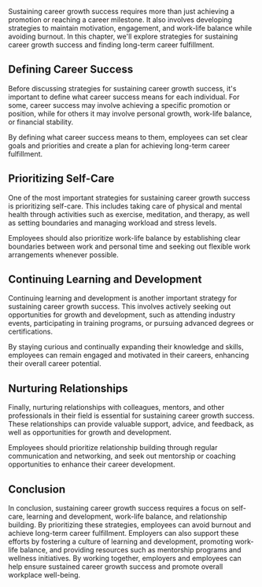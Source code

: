 
Sustaining career growth success requires more than just achieving a promotion or reaching a career milestone. It also involves developing strategies to maintain motivation, engagement, and work-life balance while avoiding burnout. In this chapter, we'll explore strategies for sustaining career growth success and finding long-term career fulfillment.

Defining Career Success
-----------------------

Before discussing strategies for sustaining career growth success, it's important to define what career success means for each individual. For some, career success may involve achieving a specific promotion or position, while for others it may involve personal growth, work-life balance, or financial stability.

By defining what career success means to them, employees can set clear goals and priorities and create a plan for achieving long-term career fulfillment.

Prioritizing Self-Care
----------------------

One of the most important strategies for sustaining career growth success is prioritizing self-care. This includes taking care of physical and mental health through activities such as exercise, meditation, and therapy, as well as setting boundaries and managing workload and stress levels.

Employees should also prioritize work-life balance by establishing clear boundaries between work and personal time and seeking out flexible work arrangements whenever possible.

Continuing Learning and Development
-----------------------------------

Continuing learning and development is another important strategy for sustaining career growth success. This involves actively seeking out opportunities for growth and development, such as attending industry events, participating in training programs, or pursuing advanced degrees or certifications.

By staying curious and continually expanding their knowledge and skills, employees can remain engaged and motivated in their careers, enhancing their overall career potential.

Nurturing Relationships
-----------------------

Finally, nurturing relationships with colleagues, mentors, and other professionals in their field is essential for sustaining career growth success. These relationships can provide valuable support, advice, and feedback, as well as opportunities for growth and development.

Employees should prioritize relationship building through regular communication and networking, and seek out mentorship or coaching opportunities to enhance their career development.

Conclusion
----------

In conclusion, sustaining career growth success requires a focus on self-care, learning and development, work-life balance, and relationship building. By prioritizing these strategies, employees can avoid burnout and achieve long-term career fulfillment. Employers can also support these efforts by fostering a culture of learning and development, promoting work-life balance, and providing resources such as mentorship programs and wellness initiatives. By working together, employers and employees can help ensure sustained career growth success and promote overall workplace well-being.
